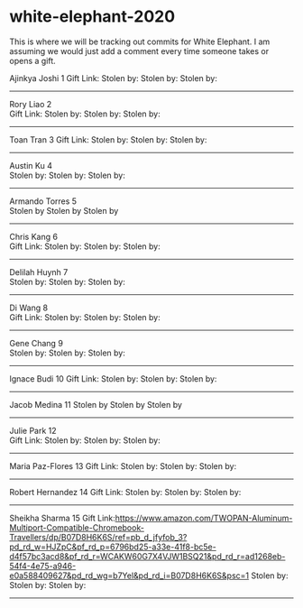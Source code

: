 # white-elephant-2020

This is where we will be tracking out commits for White Elephant. I am assuming we would just add a comment every time someone takes or opens a gift. 
 	
Ajinkya Joshi	1 
Gift Link: 
Stolen by: 
Stolen by:
Stolen by: 
______________
Rory Liao	2	
Gift Link:
Stolen by: 
Stolen by:
Stolen by:
______________
Toan Tran	3
Gift Link:
Stolen by: 
Stolen by:
Stolen by:
______________
Austin Ku	4	
Stolen by: 
Stolen by:
Stolen by:
_____________
Armando Torres	5	
Stolen by 
Stolen by
Stolen by
______________
Chris Kang	6	
Gift Link:
Stolen by: 
Stolen by:
Stolen by:
______________
Delilah Huynh	7	
Stolen by: 
Stolen by:
Stolen by:
______________
Di Wang	8	
Gift Link:
Stolen by: 
Stolen by:
Stolen by:
______________
Gene Chang	9	
Stolen by: 
Stolen by:
Stolen by:
______________
Ignace Budi	10
Gift Link:
Stolen by: 
Stolen by:
Stolen by:
______________
Jacob Medina	11
Stolen by 
Stolen by
Stolen by
______________
Julie Park	12	
Gift Link:
Stolen by: 
Stolen by:
Stolen by:
______________
Maria Paz-Flores	13
Gift Link:
Stolen by: 
Stolen by:
Stolen by:
______________
Robert Hernandez	14
Gift Link:
Stolen by: 
Stolen by:
Stolen by:
______________
Sheikha Sharma	15
Gift Link:https://www.amazon.com/TWOPAN-Aluminum-Multiport-Compatible-Chromebook-Travellers/dp/B07D8H6K6S/ref=pb_d_jfyfob_3?pd_rd_w=HJZpC&pf_rd_p=6796bd25-a33e-41f8-bc5e-d4f57bc3acd8&pf_rd_r=WCAKW60G7X4VJW1BSQ21&pd_rd_r=ad1268eb-54f4-4e75-a946-e0a588409627&pd_rd_wg=b7Yel&pd_rd_i=B07D8H6K6S&psc=1
Stolen by: 
Stolen by:
Stolen by:
______________

